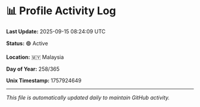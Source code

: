 # 📊 Profile Activity Log

**Last Update:** 2025-09-15 08:24:09 UTC

**Status:** 🟢 Active

**Location:** 🇲🇾 Malaysia

**Day of Year:** 258/365

**Unix Timestamp:** 1757924649

---

*This file is automatically updated daily to maintain GitHub activity.*
